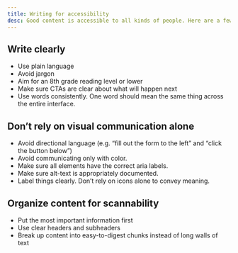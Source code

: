 ```yaml
---
title: Writing for accessibility
desc: Good content is accessible to all kinds of people. Here are a few things to keep in mind when writing.
---
```


## Write clearly

- Use plain language
- Avoid jargon
- Aim for an 8th grade reading level or lower
- Make sure CTAs are clear about what will happen next
- Use words consistently. One word should mean the same thing across the entire interface.

## Don’t rely on visual communication alone

- Avoid directional language (e.g. “fill out the form to the left” and “click the button below”)
- Avoid communicating only with color.
- Make sure all elements have the correct aria labels.
- Make sure alt-text is appropriately documented.
- Label things clearly. Don’t rely on icons alone to convey meaning.

## Organize content for scannability

- Put the most important information first
- Use clear headers and subheaders
- Break up content into easy-to-digest chunks instead of long walls of text
